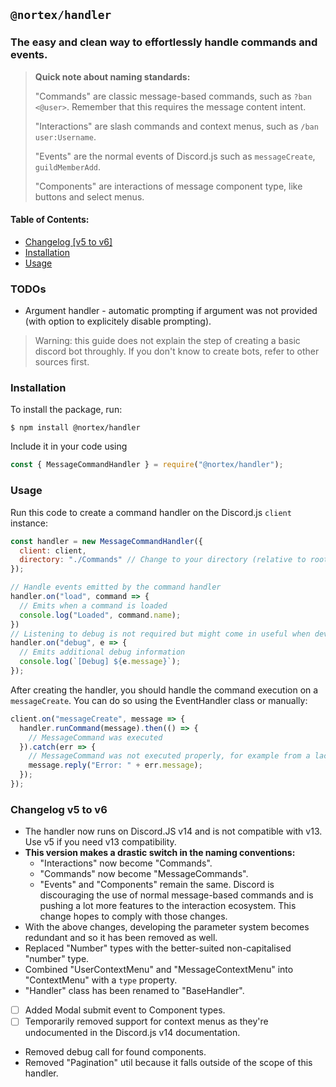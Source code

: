 ## `@nortex/handler`
### The easy and clean way to effortlessly handle commands and events.

> **Quick note about naming standards:**
>
> "Commands" are classic message-based commands, such as `?ban <@user>`.
> Remember that this requires the message content intent.
> 
> "Interactions" are slash commands and context menus, such as `/ban user:Username`.
> 
> "Events" are the normal events of Discord.js such as `messageCreate`, `guildMemberAdd`.
> 
> "Components" are interactions of message component type, like buttons and select menus.

#### Table of Contents:
- [Changelog [v5 to v6]](#changelog) 
- [Installation](#installation)
- [Usage](#usage)

<a id="todos"></a>
### TODOs
- Argument handler - automatic prompting if argument was not provided (with option to explicitely disable prompting).

<a id="disclaimer"></a>
> Warning: this guide does not explain the step of creating a basic discord bot throughly. If you don't know to create bots, refer to other sources first.
<a id="installation"></a>
### Installation

To install the package, run:
```shell
$ npm install @nortex/handler
```

Include it in your code using
```js
const { MessageCommandHandler } = require("@nortex/handler");
```

<a id="usage"></a>
### Usage
Run this code to create a command handler on the Discord.js `client` instance:

```js
const handler = new MessageCommandHandler({
  client: client,
  directory: "./Commands" // Change to your directory (relative to root dir)
});

// Handle events emitted by the command handler
handler.on("load", command => {
  // Emits when a command is loaded
  console.log("Loaded", command.name);
})
// Listening to debug is not required but might come in useful when developing.
handler.on("debug", e => {
  // Emits additional debug information
  console.log(`[Debug] ${e.message}`);
});
```

After creating the handler, you should handle the command execution on a `messageCreate`. You can do so using the EventHandler class or manually:
```js
client.on("messageCreate", message => {
  handler.runCommand(message).then(() => {
    // MessageCommand was executed
  }).catch(err => {
    // MessageCommand was not executed properly, for example from a lack of permissions.
    message.reply("Error: " + err.message);
  });
});
```

<a id="changelog"></a>
### Changelog v5 to v6
- The handler now runs on Discord.JS v14 and is not compatible with v13. Use v5 if you need v13 compatibility.
- **This version makes a drastic switch in the naming conventions:**
  - "Interactions" now become "Commands".
  - "Commands" now become "MessageCommands".
  - "Events" and "Components" remain the same.
Discord is discouraging the use of normal message-based commands and is pushing a lot more features to the interaction ecosystem. This change hopes to comply with those changes.
- With the above changes, developing the parameter system becomes redundant and so it has been removed as well.
- Replaced "Number" types with the better-suited non-capitalised "number" type.
- Combined "UserContextMenu" and "MessageContextMenu" into "ContextMenu" with a `type` property.
- "Handler" class has been renamed to "BaseHandler".
- [ ] Added Modal submit event to Component types.
- [ ] Temporarily removed support for context menus as they're undocumented in the Discord.js v14 documentation.
- Removed debug call for found components.
- Removed "Pagination" util because it falls outside of the scope of this handler.
